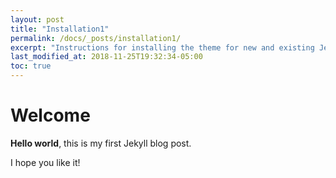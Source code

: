 ```yaml
---
layout: post
title: "Installation1"
permalink: /docs/_posts/installation1/
excerpt: "Instructions for installing the theme for new and existing Jekyll based sites."
last_modified_at: 2018-11-25T19:32:34-05:00
toc: true
---
```


# Welcome

**Hello world**, this is my first Jekyll blog post.

I hope you like it!
